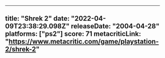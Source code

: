
---
title: "Shrek 2"
date: "2022-04-09T23:38:29.098Z"
releaseDate: "2004-04-28"
platforms: ["ps2"]
score: 71
metacriticLink: "https://www.metacritic.com/game/playstation-2/shrek-2"
---
